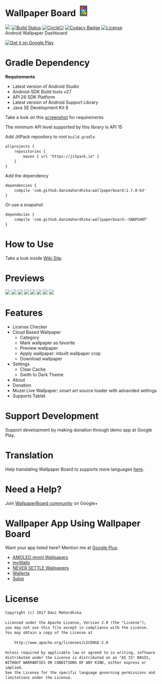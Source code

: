 # Wallpaper Board <img src="https://raw.githubusercontent.com/danimahardhika/wallpaperboard/master/arts/icon.png" width="35">
[![](https://jitpack.io/v/danimahardhika/wallpaperboard.svg)](https://jitpack.io/#danimahardhika/wallpaperboard) [![Build Status](https://travis-ci.org/danimahardhika/wallpaperboard.svg?branch=master)](https://travis-ci.org/danimahardhika/wallpaperboard) [![CircleCI](https://circleci.com/gh/danimahardhika/wallpaperboard.svg?style=svg)](https://circleci.com/gh/danimahardhika/wallpaperboard) [![Codacy Badge](https://api.codacy.com/project/badge/Grade/3b44524988a940fa9a48917bd6ed5367)](https://www.codacy.com/app/danimahardhika/wallpaperboard?utm_source=github.com&amp;utm_medium=referral&amp;utm_content=danimahardhika/wallpaperboard&amp;utm_campaign=Badge_Grade) [![License](https://img.shields.io/badge/License-Apache%202.0-blue.svg)](https://opensource.org/licenses/Apache-2.0)
<br>Android Wallpaper Dashboard
<p><a href='https://play.google.com/store/apps/details?id=com.dm.wallpaper.board.demo&pcampaignid=MKT-Other-global-all-co-prtnr-py-PartBadge-Mar2515-1'><img alt='Get it on Google Play' src='https://play.google.com/intl/en_us/badges/images/generic/en_badge_web_generic.png' width="200"/></a></p>

# Gradle Dependency
**Requirements**
* Latest version of Android Studio</li>
* Android-SDK Build tools v27</li>
* API 26 SDK Platform</li>
* Latest version of Android Support Library</li>
* Java SE Development Kit 8</li>

Take a look on this [screenshot](https://raw.githubusercontent.com/danimahardhika/candybar-library/698d102f504f5a843af4f5bc67a340a09b3c5889/screenshots/requirements.jpg) for requirements

The minimum API level supported by this library is API 15

Add JitPack repository to root `build.gradle`
```Gradle
allprojects {
    repositories {
        maven { url "https://jitpack.io" }
    }
}
```
Add the dependency
```Gradle
dependencies {
    compile 'com.github.danimahardhika:wallpaperboard:1.7.0-b3'
}
```

Or use a snapshot
```Gradle
dependecies {
    compile 'com.github.danimahardhika:wallpaperboard:-SNAPSHOT'
}
````

# How to Use
Take a look inside <a href="https://github.com/danimahardhika/wallpaperboard/wiki" target="_blank">Wiki Site</a>.

# Previews
<img src="https://raw.githubusercontent.com/danimahardhika/wallpaperboard/master/arts/SS01.jpg" width="215"> <img src="https://raw.githubusercontent.com/danimahardhika/wallpaperboard/master/arts/SS02.jpg" width="215"> <img src="https://raw.githubusercontent.com/danimahardhika/wallpaperboard/master/arts/SS03.jpg" width="215"> <img src="https://raw.githubusercontent.com/danimahardhika/wallpaperboard/master/arts/SS04.jpg" width="215"> <img src="https://raw.githubusercontent.com/danimahardhika/wallpaperboard/master/arts/SS05.jpg" width="215"> <img src="https://raw.githubusercontent.com/danimahardhika/wallpaperboard/master/arts/SS06.jpg" width="215"> <img src="https://raw.githubusercontent.com/danimahardhika/wallpaperboard/master/arts/SS07.jpg" width="215"> <img src="https://raw.githubusercontent.com/danimahardhika/wallpaperboard/master/arts/SS08.jpg" width="215">

# Features
* License Checker
* Cloud Based Wallpaper
  * Category
  * Mark wallpaper as favorite
  * Preview wallpaper
  * Apply wallpaper: inbuilt wallpaper crop
  * Download wallpaper
* Settings
  * Clear Cache
  * Swith to Dark Theme
* About
* Donation
* Muzei Live Wallpaper: smart art source loader with advanded settings
* Supports Tablet

# Support Development
Support development by making donation through demo app at Google Play.

# Translation
Help translating Wallpaper Board to supports more languages [here](https://goo.gl/Mae5hc).

# Need a Help?
Join [WallpaperBoard community](https://goo.gl/R2RjwM) on Google+

# Wallpaper App Using Wallpaper Board
Want your app listed here? Mention me at [Google Plus](https://plus.google.com/u/1/+DaniMahardhika).
* [AMOLED mnml Wallpapers](https://play.google.com/store/apps/details?id=yasanq.amoledmnml.wallpapers)
* [myWalls](https://play.google.com/store/apps/details?id=com.lc.mywalls)
* [NEVER SETTLE Wallpapers](https://play.google.com/store/apps/details?id=com.wilfredparmar.never.settle)
* [Wallerta](https://play.google.com/store/apps/details?id=com.xorrisont.wallerta)
* [Sulox](https://goo.gl/EcrGN9)

# License
```
Copyright (c) 2017 Dani Mahardhika

Licensed under the Apache License, Version 2.0 (the "License");
you may not use this file except in compliance with the License.
You may obtain a copy of the License at

    http://www.apache.org/licenses/LICENSE-2.0

Unless required by applicable law or agreed to in writing, software
distributed under the License is distributed on an "AS IS" BASIS,
WITHOUT WARRANTIES OR CONDITIONS OF ANY KIND, either express or implied.
See the License for the specific language governing permissions and
limitations under the License.
```
